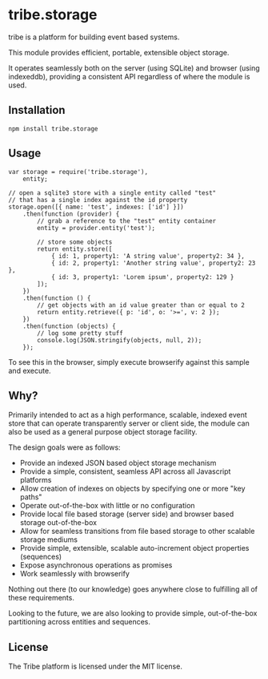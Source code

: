 ﻿tribe.storage
=============

tribe is a platform for building event based systems.

This module provides efficient, portable, extensible object storage. 

It operates seamlessly both on the server (using SQLite) and browser (using indexeddb), providing a consistent API regardless of where the module is used.

Installation
------------

    npm install tribe.storage

Usage
-----

	var storage = require('tribe.storage'),
		entity;

	// open a sqlite3 store with a single entity called "test"
	// that has a single index against the id property
	storage.open([{ name: 'test', indexes: ['id'] }])
		.then(function (provider) {
			// grab a reference to the "test" entity container
			entity = provider.entity('test');

			// store some objects
			return entity.store([
				{ id: 1, property1: 'A string value', property2: 34 },
				{ id: 2, property1: 'Another string value', property2: 23 },
				{ id: 3, property1: 'Lorem ipsum', property2: 129 }
			]);
		})
		.then(function () {
			// get objects with an id value greater than or equal to 2
			return entity.retrieve({ p: 'id', o: '>=', v: 2 });
		})
		.then(function (objects) {
			// log some pretty stuff
			console.log(JSON.stringify(objects, null, 2));
		});

To see this in the browser, simply execute browserify against this sample and execute.

Why?
----

Primarily intended to act as a high performance, scalable, indexed event store that can operate transparently server or client side, the module can also be used as a general purpose object storage facility.

The design goals were as follows:

- Provide an indexed JSON based object storage mechanism
- Provide a simple, consistent, seamless API across all Javascript platforms
- Allow creation of indexes on objects by specifying one or more "key paths"
- Operate out-of-the-box with little or no configuration
- Provide local file based storage (server side) and browser based storage out-of-the-box
- Allow for seamless transitions from file based storage to other scalable storage mediums
- Provide simple, extensible, scalable auto-increment object properties (sequences)
- Expose asynchronous operations as promises
- Work seamlessly with browserify

Nothing out there (to our knowledge) goes anywhere close to fulfilling all of these requirements.

Looking to the future, we are also looking to provide simple, out-of-the-box partitioning across entities and sequences.

License
-------

The Tribe platform is licensed under the MIT license.
